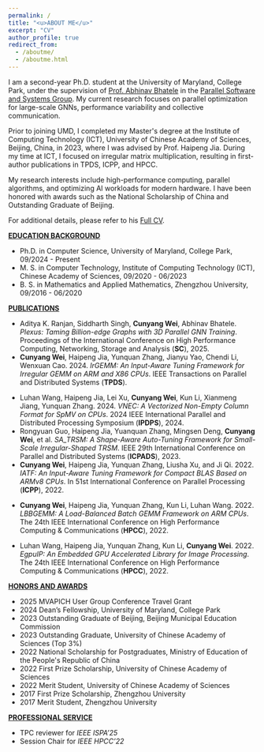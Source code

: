 ```yaml
---
permalink: /
title: "<u>ABOUT ME</u>"
excerpt: "CV"
author_profile: true
redirect_from: 
  - /aboutme/
  - /aboutme.html
---
```


I am a second-year Ph.D. student at the University of Maryland, College Park, under the supervision of [Prof. Abhinav Bhatele](https://www.cs.umd.edu/~bhatele/) in the [Parallel Software and Systems Group](https://pssg.cs.umd.edu/). My current research focuses on parallel optimization for large-scale GNNs, performance variability and collective communication. 

Prior to joining UMD, I completed my Master's degree at the Institute of Computing Technology (ICT), University of Chinese Academy of Sciences, Beijing, China, in 2023, where I was advised by Prof. Haipeng Jia. During my time at ICT, I focused on irregular matrix multiplication, resulting in first-author publications in TPDS, ICPP, and HPCC. 

My research interests include high-performance computing, parallel algorithms, and optimizing AI workloads for modern hardware. I have been honored with awards such as the National Scholarship of China and Outstanding Graduate of Beijing.

For additional details, please refer to his [Full CV](./files/CV_Cunyang_Wei.pdf).

<!-- <br> -->

**<u>EDUCATION BACKGROUND</u>**
* Ph.D. in Computer Science, University of Maryland, College Park, 09/2024 - Present
* M. S. in Computer Technology, Institute of Computing Technology (ICT), Chinese Academy of Sciences, 09/2020 - 06/2023
* B. S. in Mathematics and Applied Mathematics, Zhengzhou University, 09/2016 - 06/2020

<!-- <br> -->

<!-- **<u>RESEARCH EXPERIENCE</u>**

* _**IrGEMM: An Input-Aware Tuning Framework for Irregular GEMM on ARM and X86 CPUs**_

	10/2022 - 04/2023

    * Generated hundreds of highly optimized assembly kernels for diverse irregular GEMM types based on computing templates, the instruction mapping rules between templates and assembly codes, and pipeline optimization strategies.
    * Abstracted tiling problems of GEMM into boxing problems that utilizes dynamic programming approach to minimum memory access of Irregular GEMM and maximum computational memory access ratio.
    * Built a load-balanced multithreaded scheduling framework for processing batch matrix multiplication to achieve the ultimate multi-threaded speedup.
    * Implemented a high-performance irregular matrix multiplication library for ARMv8 and Intel cascade Lake architectures. 
    * Increased the speed-up ratio of irregular DGEMM in a single-threaded environment to 2.3x, 2.7x, and 2.5x in comparison to Intel MKL, ARMPL, LIBXSMM, and BLIS; increased the speed-up ratio of irregular DGEMM in a multi-threaded environment to 3.4x, 14.6x, and 14.3x in comparison to Intel MKL, ARMPL, LIBXSMM, and BLIS.

* _**IATF: An Input-Aware Tuning Framework for Compact BLAS Based on ARMv8 CPUs**_

    10/2021 - 04/2022                         


    * Proposed computing kernel templates for GEMM and TRSM based on the SIMD-friendly data layout and analyzed the compute-to-memory-access ratio to find the optimal kernel size; and optimized instruction selection.  
    * Carefully designed the data packing kernel so that the memory accesses of the computing kernel are contiguous.  
    * Proposed an adaptive tuning framework to chooses an appropriate number of matrices for batch operation each time according to L1 cache size and matrix size, and chooses the optimal data packing kernel and computing kernel according to the input matrix properties.
    * Increased the speed-up ratio of GEMM and TRSM to 4x and 5x in comparison to ARMPL under double-precision floating-point operation.

* _**LBBGEMM: A Load-Balanced Batch GEMM Framework on ARM CPUs**_	

    05/2022 - 10/2022                                          


    * Designed high-performance small GEMM kernels without data packaging to greatly reduce the memory accessing overhead.                                                                                                      
    * Presented a load-balanced multi-thread task scheduling strategy for batch GEMM to improve multi-core performance dramatically.
    * Increased the speed-up ratio of DGEMM\_Batch to 2.3x for a single thread and 4.2x for 48 threads in comparison to ARMPL.   

* _**High-performance Image Processing Algorithms Optimization Based On ARMv8 CPUs**_,	

    10/2020 - 10/2021

    * Sorted image processing algorithms into three types (data irrelevant algorithm, data sharing algorithm and irregular memory access algorithm). 
    * Built a high-performance image processing algorithms library by writing the underlying code with Arm Neon Intrinsic and optimizing multi-threaded performance with OpenMP.
    * Presented optimized image processing algorithm library based on ARMv8 architecture and substantially improved the image processing performance by optimizing the algorithms, memory access, SIMD, and assembly instruction. 
    * Increased the speed-up ratio of cvtColor, Resize and Filter modules to 1.2x, 2x, and 2x in comparison to the OpenCV algorithms library.                                                                                                 
<br> -->

**<u>PUBLICATIONS</u>**

- Aditya K. Ranjan, Siddharth Singh, **Cunyang Wei**, Abhinav Bhatele. *Plexus: Taming Billion-edge Graphs with 3D Parallel GNN Training*. Proceedings of the International Conference on High Performance Computing, Networking, Storage and Analysis (**SC**), 2025.
- **Cunyang Wei**, Haipeng Jia, Yunquan Zhang, Jianyu Yao, Chendi Li, Wenxuan Cao. 2024. *IrGEMM: An Input-Aware Tuning Framework for Irregular GEMM on ARM and X86 CPUs*. IEEE Transactions on Parallel and Distributed Systems (**TPDS**). 
<!-- [PDF](./files/IrGEMM.pdf) -->
- Luhan Wang, Haipeng Jia, Lei Xu, **Cunyang Wei**, Kun Li, Xianmeng Jiang, Yunquan Zhang. 2024. *VNEC: A Vectorized Non-Empty Column Format for SpMV on CPUs*. 2024 IEEE International Parallel and Distributed Processing Symposium (**IPDPS**), 2024.
- Rongyuan Guo, Haipeng Jia, Yuanquan Zhang, Mingsen Deng, **Cunyang Wei**, et al. *SA_TRSM: A Shape-Aware Auto-Tuning Framework for Small-Scale Irregular-Shaped TRSM*. IEEE 29th International Conference on Parallel and Distributed Systems (**ICPADS**), 2023.
- **Cunyang Wei**, Haipeng Jia, Yunquan Zhang, Liusha Xu, and Ji Qi. 2022. *IATF: An Input-Aware Tuning Framework for Compact BLAS Based on ARMv8 CPUs*. In 51st International Conference on Parallel Processing (**ICPP**), 2022. 
<!-- [PDF](./files/IATF.pdf) -->
- **Cunyang Wei**, Haipeng Jia, Yunquan Zhang, Kun Li, Luhan Wang. 2022. *LBBGEMM: A Load-Balanced Batch GEMM Framework on ARM CPUs*. The 24th IEEE International Conference on High Performance Computing & Communications (**HPCC**), 2022. 
<!-- [PDF](./files/LBBGEMM.pdf) -->
- Luhan Wang, Haipeng Jia, Yunquan Zhang, Kun Li, **Cunyang Wei**. 2022. *EgpuIP: An Embedded GPU Accelerated Library for Image Processing*. The 24th IEEE International Conference on High Performance Computing & Communications (**HPCC**), 2022. 
<!-- [PDF](./files/EgpuIP.pdf) -->

<!-- <br> -->

**<u>HONORS AND AWARDS</u>**

- 2025 MVAPICH User Group Conference Travel Grant
- 2024 Dean’s Fellowship, University of Maryland, College Park
- 2023 Outstanding Graduate of Beijing, Beijing Municipal Education Commission
- 2023 Outstanding Graduate, University of Chinese Academy of Sciences (Top 3%)              
- 2022 National Scholarship for Postgraduates, Ministry of Education of the People's Republic of China	
- 2022 First Prize Scholarship, University of Chinese Academy of Sciences	
- 2022 Merit Student, University of Chinese Academy of Sciences	
- 2017 First Prize Scholarship, Zhengzhou University		
- 2017 Merit Student, Zhengzhou University		

<!-- <br> -->

**<u>PROFESSIONAL SERVICE</u>**

* TPC reviewer for _IEEE ISPA’25_
* Session Chair for _IEEE HPCC’22_
<!-- <br> -->

<!-- <script type="text/javascript" src="//rf.revolvermaps.com/0/0/8.js?i=5nr50ha4g8t&amp;m=0&amp;c=ff0000&amp;cr1=ffffff&amp;f=arial&amp;l=33" async="async"></script> -->
<script type="text/javascript" id="mapmyvisitors" src="//mapmyvisitors.com/map.js?d=yu1BCrXIaVGmxEQICfWKHiREO7LqhQYMwkHOmgd6gLo&cl=ffffff&w=a"></script>

<!-- <body> -->
  <!-- <script type="text/javascript" src="//rf.revolvermaps.com/0/0/8.js?i=5n9ujlwbwki&amp;m=0&amp;c=ff0000&amp;cr1=ffffff&amp;f=arial&amp;l=33" id="hidden_ip" async="async" style="display:none;"></script> -->
  <!-- <script type="text/javascript" src="//rf.revolvermaps.com/0/0/3.js?i=50bkhsij1x8&amp;b=0&amp;s=14&amp;m=2&amp;cl=ffffff&amp;co=ffffff&amp;cd=ffffff&amp;v0=0&amp;v1=0&amp;r=1" async="async"></script> -->
<!-- </body> -->

<!-- <br> -->

